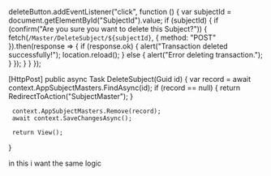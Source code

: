 deleteButton.addEventListener("click", function () {
    var subjectId = document.getElementById("SubjectId").value;
    if (subjectId) {
        if (confirm("Are you sure you want to delete this Subject?")) {
            fetch(`/Master/DeleteSubject/${subjectId}`, {
                method: "POST"
            }).then(response => {
                if (response.ok) {
                    alert("Transaction deleted successfully!");
                    location.reload();
                } else {
                    alert("Error deleting transaction.");
                }
            });
        }
    }
});


 [HttpPost]
 public async Task<IActionResult> DeleteSubject(Guid id)
 {
     var record = await context.AppSubjectMasters.FindAsync(id);
     if (record == null)
     {
         return RedirectToAction("SubjectMaster");
     }

     context.AppSubjectMasters.Remove(record);
     await context.SaveChangesAsync();

     return View();
 }

in this i want the same logic 
